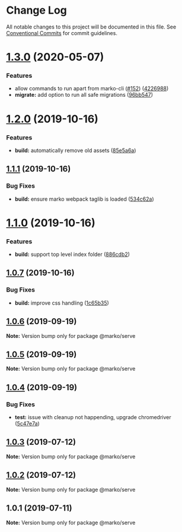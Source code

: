 # Change Log

All notable changes to this project will be documented in this file.
See [Conventional Commits](https://conventionalcommits.org) for commit guidelines.

# [1.3.0](https://github.com/marko-js/cli/compare/@marko/serve@1.2.0...@marko/serve@1.3.0) (2020-05-07)


### Features

* allow commands to run apart from marko-cli ([#152](https://github.com/marko-js/cli/issues/152)) ([4226988](https://github.com/marko-js/cli/commit/42269889bdf89e3811e465852ad0061e8e06cd03))
* **migrate:** add option to run all safe migrations ([96bb547](https://github.com/marko-js/cli/commit/96bb547029966e89d1a1d6348b017590322d4b11))





# [1.2.0](https://github.com/marko-js/cli/compare/@marko/serve@1.1.1...@marko/serve@1.2.0) (2019-10-16)


### Features

* **build:** automatically remove old assets ([85e5a6a](https://github.com/marko-js/cli/commit/85e5a6a))





## [1.1.1](https://github.com/marko-js/cli/compare/@marko/serve@1.1.0...@marko/serve@1.1.1) (2019-10-16)


### Bug Fixes

* **build:** ensure marko webpack taglib is loaded ([534c62a](https://github.com/marko-js/cli/commit/534c62a))





# [1.1.0](https://github.com/marko-js/cli/compare/@marko/serve@1.0.7...@marko/serve@1.1.0) (2019-10-16)


### Features

* **build:** support top level index folder ([886cdb2](https://github.com/marko-js/cli/commit/886cdb2))





## [1.0.7](https://github.com/marko-js/cli/compare/@marko/serve@1.0.6...@marko/serve@1.0.7) (2019-10-16)


### Bug Fixes

* **build:** improve css handling ([1c65b35](https://github.com/marko-js/cli/commit/1c65b35))





## [1.0.6](https://github.com/marko-js/cli/compare/@marko/serve@1.0.5...@marko/serve@1.0.6) (2019-09-19)

**Note:** Version bump only for package @marko/serve





## [1.0.5](https://github.com/marko-js/cli/compare/@marko/serve@1.0.4...@marko/serve@1.0.5) (2019-09-19)

**Note:** Version bump only for package @marko/serve





## [1.0.4](https://github.com/marko-js/cli/compare/@marko/serve@1.0.3...@marko/serve@1.0.4) (2019-09-19)


### Bug Fixes

* **test:** issue with cleanup not happending, upgrade chromedriver ([5c47e7a](https://github.com/marko-js/cli/commit/5c47e7a))





## [1.0.3](https://github.com/marko-js/cli/compare/@marko/serve@1.0.2...@marko/serve@1.0.3) (2019-07-12)

**Note:** Version bump only for package @marko/serve





## [1.0.2](https://github.com/marko-js/cli/compare/@marko/serve@1.0.1...@marko/serve@1.0.2) (2019-07-12)

**Note:** Version bump only for package @marko/serve





## 1.0.1 (2019-07-11)

**Note:** Version bump only for package @marko/serve

